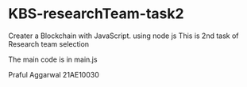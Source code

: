 # KBS-researchTeam-task2
Creater a Blockchain with JavaScript.
using node js 
This is 2nd task of Research team selection

The main code is in main.js

Praful Aggarwal
21AE10030
